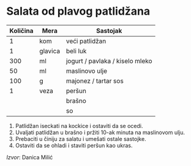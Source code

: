 # Salata od plavog patlidžana

| Količina |  Mera   |            Sastojak             |
| -------- | ------- | ------------------------------- |
| 1        | kom     | veći patlidžan                  |
| 1        | glavica | beli luk                        |
| 300      | ml      | jogurt / pavlaka / kiselo mleko |
| 50       | ml      | maslinovo ulje                  |
| 100      | g       | majonez / tartar sos            |
| 1        | veza    | peršun                          |
|          |         | brašno                          |
|          |         | so                              |

1. Patlidžan iseckati na kockice i ostaviti da se ocedi.
1. Uvaljati patlidžan u brašno i pržiti 10-ak minuta na maslinovom ulju.
1. Prebaciti u činiju za salatu i umešati ostale sastojke.
1. Ostaviti da se ohladi i staviti peršun kao ukras.

*Izvor*: Danica Milić
